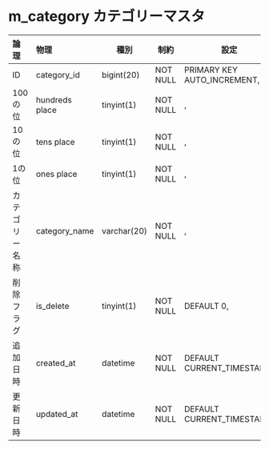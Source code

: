 # m_category カテゴリーマスタ

| 論理           | 物理           | 種別        | 制約     | 設定                        | 備考 |
|:-------------- |:-------------- | ----------- | -------- | --------------------------- | ---- |
| ID             | category_id    | bigint(20)  | NOT NULL | PRIMARY KEY AUTO_INCREMENT, |      |
| 100の位        | hundreds place | tinyint(1)  | NOT NULL | ,                           |      |
| 10の位         | tens place     | tinyint(1)  | NOT NULL | ,                           |      |
| 1の位          | ones place     | tinyint(1)  | NOT NULL | ,                           |      |
| カテゴリー名称 | category_name  | varchar(20) | NOT NULL | ,                           |      |
| 削除フラグ     | is_delete      | tinyint(1)  | NOT NULL | DEFAULT 0,                  |      |
| 追加日時       | created_at     | datetime    | NOT NULL | DEFAULT CURRENT_TIMESTAMP,  |      |
| 更新日時       | updated_at     | datetime    | NOT NULL | DEFAULT CURRENT_TIMESTAMP   |      |
